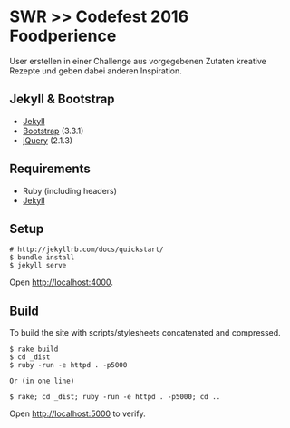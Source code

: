 # SWR >> Codefest 2016 Foodperience

User erstellen in einer Challenge aus vorgegebenen Zutaten kreative Rezepte und geben dabei anderen Inspiration.

## Jekyll & Bootstrap

* [Jekyll](http://jekyllrb.com/)
* [Bootstrap](http://getbootstrap.com) (3.3.1)
* [jQuery](http://jquery.com/) (2.1.3)

## Requirements

* Ruby (including headers)
* [Jekyll](http://jekyllrb.com/docs/installation/)

## Setup

```
# http://jekyllrb.com/docs/quickstart/
$ bundle install
$ jekyll serve
```

Open [http://localhost:4000](http://localhost:4000).

## Build

To build the site with scripts/stylesheets concatenated and compressed.

```
$ rake build
$ cd _dist
$ ruby -run -e httpd . -p5000

Or (in one line)

$ rake; cd _dist; ruby -run -e httpd . -p5000; cd ..
```

Open [http://localhost:5000](http://localhost:5000) to verify.
